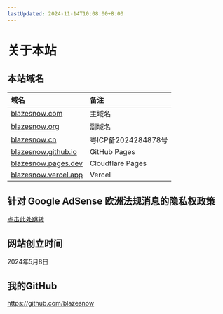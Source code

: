 ```yaml
---
lastUpdated: 2024-11-14T10:08:00+8:00
---
```


# 关于本站

## 本站域名

| 域名                                                 | 备注                |
| :--------------------------------------------------- | :------------------ |
| [blazesnow.com](https://blazesnow.com)               | 主域名              |
| [blazesnow.org](https://blazesnow.org)               | 副域名              |
| [blazesnow.cn](https://blazesnow.cn)                 | 粤ICP备2024284878号 |
| [blazesnow.github.io](https://blazesnow.github.io)   | GitHub Pages        |
| [blazesnow.pages.dev](https://blazesnow.pages.dev)   | Cloudflare Pages    |
| [blazesnow.vercel.app](https://blazesnow.vercel.app) | Vercel              |

## 针对 Google AdSense 欧洲法规消息的隐私权政策

[点击此处跳转](/adsense-europe-privacy)

## 网站创立时间

2024年5月8日

## 我的GitHub

<https://github.com/blazesnow>